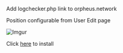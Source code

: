 Add logchecker.php link to orpheus.network

Position configurable from User Edit page

![Imgur](http://i.imgur.com/Nm3LXaJ.png)

Click [here](https://github.com/AlvaroBeiro/orpheus-logchecker-link/raw/master/src/orpheus-logchecker-link.user.js) to install
